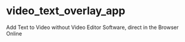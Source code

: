 # video_text_overlay_app
Add Text to Video without Video Editor Software, direct in the Browser Online
